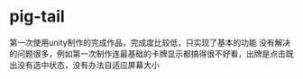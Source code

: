 # pig-tail
第一次使用unity制作的完成作品，完成度比较低，只实现了基本的功能
没有解决的问题很多，例如第一次制作连最基础的卡牌显示都搞得很不好看，出牌是点击既出没有选中状态，没有办法自适应屏幕大小
